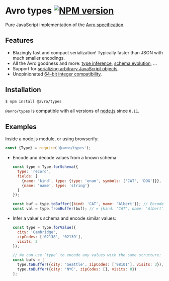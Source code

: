# Avro types [![NPM version](https://img.shields.io/npm/v/@avro/types.svg)](https://www.npmjs.com/package/@avro/types)

Pure JavaScript implementation of the [Avro
specification](https://avro.apache.org/docs/current/spec.html).


## Features

+ Blazingly fast and compact serialization! Typically faster than JSON with
  much smaller encodings.
+ All the Avro goodness and more: [type inference][type-inference], [schema
  evolution][schema-evolution], ...
+ Support for [serializing arbitrary JavaScript objects][logical-types].
+ Unopinionated [64-bit integer compatibility][custom-long].


## Installation

```bash
$ npm install @avro/types
```

`@avro/types` is compatible with all versions of [node.js][] since `0.11`.


## Examples

Inside a node.js module, or using browserify:

```javascript
const {Type} = require('@avro/types');
```

+ Encode and decode values from a known schema:

  ```javascript
  const type = Type.forSchema({
    type: 'record',
    fields: [
      {name: 'kind', type: {type: 'enum', symbols: ['CAT', 'DOG']}},
      {name: 'name', type: 'string'}
    ]
  });

  const buf = type.toBuffer({kind: 'CAT', name: 'Albert'}); // Encoded buffer.
  const val = type.fromBuffer(buf); // = {kind: 'CAT', name: 'Albert'}
  ```

+ Infer a value's schema and encode similar values:

  ```javascript
  const type = Type.forValue({
    city: 'Cambridge',
    zipCodes: ['02138', '02139'],
    visits: 2
  });

  // We can use `type` to encode any values with the same structure:
  const bufs = [
    type.toBuffer({city: 'Seattle', zipCodes: ['98101'], visits: 3}),
    type.toBuffer({city: 'NYC', zipCodes: [], visits: 0})
  ];
  ```

[custom-long]: https://github.com/mtth/avsc/wiki/Advanced-usage#custom-long-types
[home]: https://github.com/mtth/avsc/wiki
[logical-types]: https://github.com/mtth/avsc/wiki/Advanced-usage#logical-types
[node.js]: https://nodejs.org/en/
[schema-evolution]: https://github.com/mtth/avsc/wiki/Advanced-usage#schema-evolution
[type-inference]: https://github.com/mtth/avsc/wiki/Advanced-usage#type-inference
